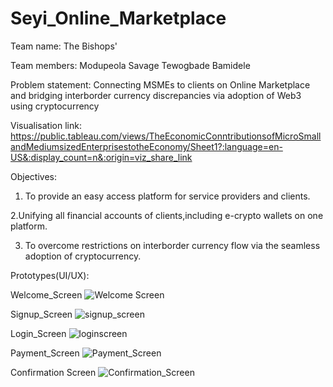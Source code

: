 # Seyi_Online_Marketplace

Team name: The Bishops'

Team members: 
Modupeola Savage
Tewogbade Bamidele

Problem statement: Connecting MSMEs to clients on Online Marketplace and bridging interborder  currency discrepancies via adoption of Web3 using cryptocurrency

Visualisation link: https://public.tableau.com/views/TheEconomicConntributionsofMicroSmallandMediumsizedEnterprisestotheEconomy/Sheet1?:language=en-US&:display_count=n&:origin=viz_share_link

Objectives:
1. To provide an easy access platform for service providers and clients.

2.Unifying all financial accounts of clients,including e-crypto wallets on one platform. 

3. To overcome restrictions on interborder currency flow via the seamless adoption of cryptocurrency.

Prototypes(UI/UX): 

Welcome_Screen
![Welcome Screen](https://user-images.githubusercontent.com/81900836/145800208-41c5e0cc-0c6d-4e67-ba86-e8a6d1e88ad9.png)

Signup_Screen
![signup_screen](https://user-images.githubusercontent.com/81900836/145800487-ef11326a-2bb8-49c6-aeb5-9a1b5b66b956.png)

Login_Screen
![loginscreen](https://user-images.githubusercontent.com/81900836/145800514-6dd2e507-1f18-47ed-ac3d-ae0d93f19b0c.png)

Payment_Screen
![Payment_Screen](https://user-images.githubusercontent.com/81900836/145800546-24f26cde-2265-44dc-8530-ad6a62797250.png)

Confirmation Screen
![Confirmation_Screen](https://user-images.githubusercontent.com/81900836/145800574-4ec9cbde-af84-4d6f-b424-7b2ae513a900.png)

